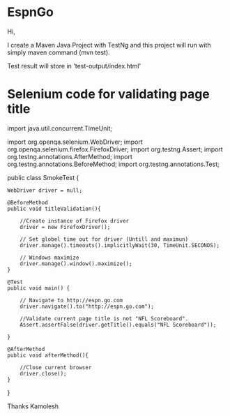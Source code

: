 EspnGo
======
Hi,

I create a Maven Java Project with TestNg and this project will run with simply maven command (mvn test).

Test result will store in 'test-output/index.html'


Selenium code for validating page title
===========================================

import java.util.concurrent.TimeUnit;

import org.openqa.selenium.WebDriver;
import org.openqa.selenium.firefox.FirefoxDriver;
import org.testng.Assert;
import org.testng.annotations.AfterMethod;
import org.testng.annotations.BeforeMethod;
import org.testng.annotations.Test;

public class SmokeTest {
	
	WebDriver driver = null;
	
	@BeforeMethod
	public void titleValidation(){
		
		//Create instance of Firefox driver
		driver = new FirefoxDriver();
		
		// Set globel time out for driver (Untill and maximun)
		driver.manage().timeouts().implicitlyWait(30, TimeUnit.SECONDS);
		
		// Windows maximize
		driver.manage().window().maximize();
	}
	
	@Test
	public void main() {
		
		// Navigate to http://espn.go.com
		driver.navigate().to("http://espn.go.com");
		
		//Validate current page title is not "NFL Scoreboard".
		Assert.assertFalse(driver.getTitle().equals("NFL Scoreboard"));
		
	}
	
	@AfterMethod
	public void afterMethod(){
		
		//Close current browser
		driver.close();
	}
	
}

Thanks
Kamolesh
